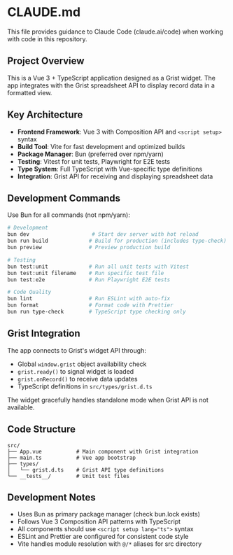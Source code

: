 # CLAUDE.md

This file provides guidance to Claude Code (claude.ai/code) when working with code in this repository.

## Project Overview

This is a Vue 3 + TypeScript application designed as a Grist widget. The app integrates with the Grist spreadsheet API to display record data in a formatted view.

## Key Architecture

- **Frontend Framework**: Vue 3 with Composition API and `<script setup>` syntax
- **Build Tool**: Vite for fast development and optimized builds
- **Package Manager**: Bun (preferred over npm/yarn)
- **Testing**: Vitest for unit tests, Playwright for E2E tests
- **Type System**: Full TypeScript with Vue-specific type definitions
- **Integration**: Grist API for receiving and displaying spreadsheet data

## Development Commands

Use Bun for all commands (not npm/yarn):

```bash
# Development
bun dev                    # Start dev server with hot reload
bun run build             # Build for production (includes type-check)
bun preview               # Preview production build

# Testing
bun test:unit             # Run all unit tests with Vitest
bun test:unit filename    # Run specific test file
bun test:e2e              # Run Playwright E2E tests

# Code Quality
bun lint                  # Run ESLint with auto-fix
bun format                # Format code with Prettier
bun run type-check        # TypeScript type checking only
```

## Grist Integration

The app connects to Grist's widget API through:
- Global `window.grist` object availability check
- `grist.ready()` to signal widget is loaded
- `grist.onRecord()` to receive data updates
- TypeScript definitions in `src/types/grist.d.ts`

The widget gracefully handles standalone mode when Grist API is not available.

## Code Structure

```
src/
├── App.vue           # Main component with Grist integration
├── main.ts           # Vue app bootstrap
├── types/
│   └── grist.d.ts    # Grist API type definitions
└── __tests__/        # Unit test files
```

## Development Notes

- Uses Bun as primary package manager (check bun.lock exists)
- Follows Vue 3 Composition API patterns with TypeScript
- All components should use `<script setup lang="ts">` syntax
- ESLint and Prettier are configured for consistent code style
- Vite handles module resolution with `@/*` aliases for src directory